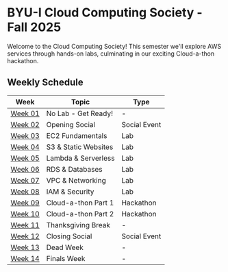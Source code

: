 # BYU-I Cloud Computing Society - Fall 2025

Welcome to the Cloud Computing Society! This semester we'll explore AWS services through hands-on labs, culminating in our exciting Cloud-a-thon hackathon.

## Weekly Schedule

| Week | Topic | Type |
|------|-------|------|
| [Week 01](W01/README.md) | No Lab - Get Ready! | - |
| [Week 02](W02/README.md) | Opening Social | Social Event |
| [Week 03](W03/README.md) | EC2 Fundamentals | Lab |
| [Week 04](W04/README.md) | S3 & Static Websites | Lab |
| [Week 05](W05/README.md) | Lambda & Serverless | Lab |
| [Week 06](W06/README.md) | RDS & Databases | Lab |
| [Week 07](W07/README.md) | VPC & Networking | Lab |
| [Week 08](W08/README.md) | IAM & Security | Lab |
| [Week 09](W09/README.md) | Cloud-a-thon Part 1 | Hackathon |
| [Week 10](W10/README.md) | Cloud-a-thon Part 2 | Hackathon |
| [Week 11](W11/README.md) | Thanksgiving Break | - |
| [Week 12](W12/README.md) | Closing Social | Social Event |
| [Week 13](W13/README.md) | Dead Week | - |
| [Week 14](W14/README.md) | Finals Week | - |
